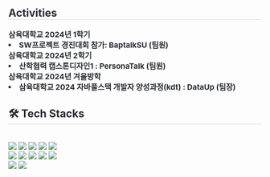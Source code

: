 <div style="text-align: left;"> 
    <h2 style="border-bottom: 1px solid #d8dee4; color: #282d33;"> Activities </h2>  
    <div style="font-weight: 700; font-size: 15px; text-align: left; color: #282d33;"> 삼육대학교 2024년 1학기</li><li> SW프로젝트 경진대회 참가: BaptalkSU (팀원)</li></li>삼육대학교 2024년 2학기</li><li> 산학협력 캡스톤디자인1 : PersonaTalk (팀원)</li></li>삼육대학교 2024년 겨울방학</li><li> 삼육대학교 2024 자바풀스택 개발자 양성과정(kdt) : DataUp (팀장) </div> 
    </div>
    <div style="text-align: left;">
    <h2 style="border-bottom: 1px solid #d8dee4; color: #282d33;"> 🛠️ Tech Stacks </h2> <br> 
    <div style="margin: ; text-align: left;" "text-align: left;"> <img src="https://img.shields.io/badge/Apache Tomcat-F8DC75?style=flat&logo=Apache Tomcat&logoColor=white">
          <img src="https://img.shields.io/badge/Bootstrap-7952B3?style=flat&logo=Bootstrap&logoColor=white">
          <img src="https://img.shields.io/badge/Git-F05032?style=flat&logo=Git&logoColor=white">
          <img src="https://img.shields.io/badge/Github-181717?style=flat&logo=Github&logoColor=white">
          <img src="https://img.shields.io/badge/HTML5-E34F26?style=flat&logo=HTML5&logoColor=white">
          <br/><img src="https://img.shields.io/badge/Java-007396?style=flat&logo=Java&logoColor=white">
          <img src="https://img.shields.io/badge/Javascript-F7DF1E?style=flat&logo=Javascript&logoColor=white">
          <img src="https://img.shields.io/badge/MariaDB-003545?style=flat&logo=MariaDB&logoColor=white">
          <img src="https://img.shields.io/badge/MySQL-4479A1?style=flat&logo=MySQL&logoColor=white">
          <img src="https://img.shields.io/badge/Notion-000000?style=flat&logo=Notion&logoColor=white">
          <br/><img src="https://img.shields.io/badge/Python-3776AB?style=flat&logo=Python&logoColor=white">
          <img src="https://img.shields.io/badge/Oracle-F80000?style=flat&logo=Oracle&logoColor=white">
          </div>
    </div>

